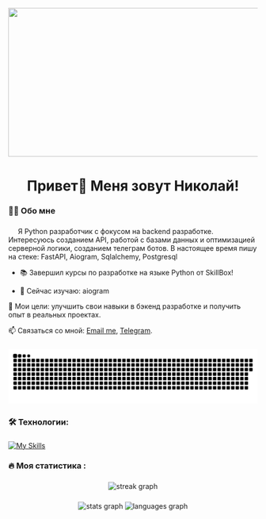 

<br clear="both">

<div align="center">
  <img height="300" width="600" src="https://user-images.githubusercontent.com/74038190/225813708-98b745f2-7d22-48cf-9150-083f1b00d6c9.gif"  />
</div>

###

<h1 align="center">Привет👋 Меня зовут Николай!</h1>



###

<h3 align="left">👩‍💻  Обо мне</h3>

###

<p align="left">&nbsp;&nbsp;&nbsp;&nbsp; Я Python разработчик с фокусом на backend разработке. Интересуюсь созданием API, работой с базами данных и оптимизацией серверной логики, созданием телеграм ботов. В настоящее время пишу на стеке: FastAPI, Aiogram, Sqlalchemy, Postgresql <br>

- 📚 Завершил курсы по разработке на языке Python от SkillBox!

- 🌱 Сейчас изучаю: aiogram

🎯 Мои цели: улучшить свои навыки в бэкенд разработке и получить опыт в реальных проектах.

📫 Связаться со мной: [Email me](mailto:Bogachev.pro@gmail.com), [Telegram](https://t.me/NikolayBogachev).

###

<p align="center">
 <img width="600" src="doc/github-snake.svg" alt="snake"/>
</p>


###

<h3 align="left">🛠 Технологии:</h3>

###

[![My Skills](https://skillicons.dev/icons?i=git,python,fastapi,flask,postgresql,mysql,docker,ubuntu)](https://skillicons.dev)
###


###

<h3 align="left">🔥   Моя статистика :</h3>

###

<div align="center">
  <img src="https://streak-stats.demolab.com?user=nikolaybogachev&locale=en&mode=daily&theme=dark&hide_border=false&border_radius=5&order=3" height="220" alt="streak graph"  />
</div>

###

<div align="center">
  <img src="https://github-readme-stats.vercel.app/api?username=nikolaybogachev&hide_title=false&hide_rank=false&show_icons=true&include_all_commits=true&count_private=true&disable_animations=false&theme=dracula&locale=en&hide_border=false&order=1" height="150" alt="stats graph"  />
  <img src="https://github-readme-stats.vercel.app/api/top-langs?username=nikolaybogachev&locale=en&hide_title=false&layout=compact&card_width=320&langs_count=5&theme=dracula&hide_border=false&order=2" height="150" alt="languages graph"  />
</div>

###
